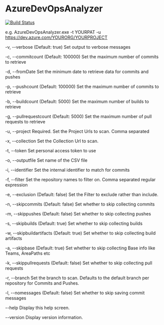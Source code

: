 # AzureDevOpsAnalyzer

[![Build Status](https://github.com/mikefourie/AzureDevOpsAnalyzer/workflows/.NET/badge.svg)](https://github.com/mikefourie/AzureDevOpsAnalyzer/actions)

e.g. AzureDevOpsAnalyzer.exe -t YOURPAT -u https://dev.azure.com/YOURORG/YOURPROJECT

  -v, --verbose             (Default: true) Set output to verbose messages

  -c, --commitcount         (Default: 100000) Set the maximum number of commits to retrieve

  -d, --fromDate            Set the minimum date to retrieve data for commits and pushes

  -p, --pushcount           (Default: 100000) Set the maximum number of commits to retrieve

  -b, --buildcount          (Default: 5000) Set the maximum number of builds to retrieve

  -g, --pullrequestcount    (Default: 5000) Set the maximum number of pull requests to retrieve

  -u, --project             Required. Set the Project Urls to scan. Comma separated

  -x, --collection          Set the Collection Url to scan.

  -t, --token               Set personal access token to use

  -o, --outputfile          Set name of the CSV file

  -i, --identifier          Set the internal identifier to match for commits

  -f, --filter              Set the repository names to filter on. Comma separated regular expression

  -e, --exclusion           (Default: false) Set the Filter to exclude rather than include.

  -n, --skipcommits         (Default: false) Set whether to skip collecting commits

  -m, --skippushes          (Default: false) Set whether to skip collecting pushes

  -s, --skipbuilds          (Default: true) Set whether to skip collecting builds

  -w, --skipbuildartifacts  (Default: true) Set whether to skip collecting build artifacts

  -a, --skipbase            (Default: true) Set whether to skip collecting Base info like Teams, AreaPaths etc

  -k, --skippullrequests    (Default: false) Set whether to skip collecting pull requests

  -r, --branch              Set the branch to scan. Defaults to the default branch per repository for Commits and Pushes.

  -l, --nomessages          (Default: false) Set whether to skip saving commit messages

  --help                    Display this help screen.

  --version                 Display version information.